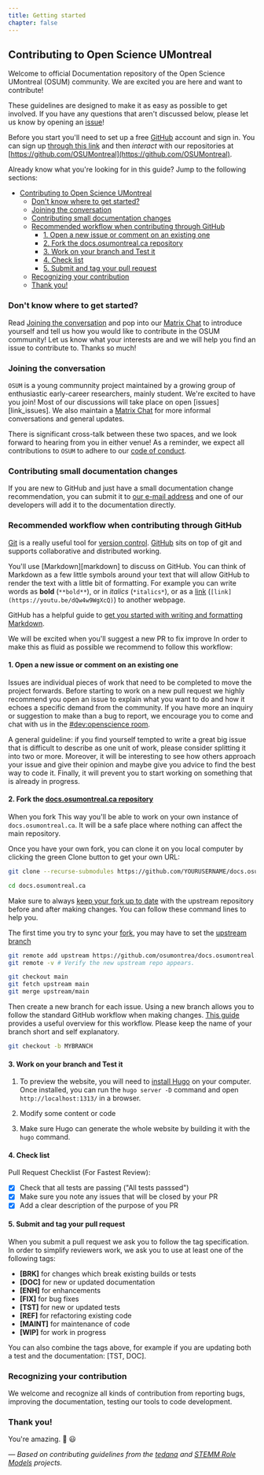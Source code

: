 ```yaml
---
title: Getting started
chapter: false
---
```


## Contributing to Open Science UMontreal

Welcome to official Documentation repository of the Open Science UMontreal
(OSUM) community. We are excited you are here and want to contribute!

These guidelines are designed to make it as easy as possible to get involved. If
you have any questions that aren't discussed below, please let us know by
opening an [issue](https://github.com/osumontreal/docs.osumontreal.ca/issues)!

Before you start you'll need to set up a free [GitHub](https://github.com)
account and sign in. You can sign up
[through this link](https://github.com/join) and then _interact_ with our
repositories at
[https://github.com/OSUMontreal](https://github.com/OSUMontreal).

Already know what you're looking for in this guide? Jump to the following
sections:

- [Contributing to Open Science UMontreal](#contributing-to-open-science-umontreal)
  - [Don't know where to get started?](#dont-know-where-to-get-started)
  - [Joining the conversation](#joining-the-conversation)
  - [Contributing small documentation changes](#contributing-small-documentation-changes)
  - [Recommended workflow when contributing through GitHub](#recommended-workflow-when-contributing-through-github)
    - [1. Open a new issue or comment on an existing one](#1-open-a-new-issue-or-comment-on-an-existing-one)
    - [2. Fork the docs.osumontreal.ca repository](#2-fork-the-docsosumontrealca-repository)
    - [3. Work on your branch and Test it](#3-work-on-your-branch-and-test-it)
    - [4. Check list](#4-check-list)
    - [5. Submit and tag your pull request](#5-submit-and-tag-your-pull-request)
  - [Recognizing your contribution](#recognizing-your-contribution)
  - [Thank you!](#thank-you)

### Don't know where to get started?

Read [Joining the conversation](#joining-the-conversation) and pop into our
[Matrix Chat](https://chat.openscience.ca) to introduce yourself and tell us how
you would like to contribute in the OSUM community! Let us know what your
interests are and we will help you find an issue to contribute to. Thanks so
much!

### Joining the conversation

`OSUM` is a young communnity project maintained by a growing group of
enthusiastic early-career researchers, mainly student. We're excited to have you
join! Most of our discussions will take place on open [issues][link_issues]. We
also maintain a [Matrix Chat](https://chat.openscience.ca) for more informal
conversations and general updates.

There is significant cross-talk between these two spaces, and we look forward to
hearing from you in either venue! As a reminder, we expect all contributions to
`OSUM` to adhere to our [code of conduct](https://osumontreal.ca/en/coc).

### Contributing small documentation changes

If you are new to GitHub and just have a small documentation change
recommendation, you can submit it to
[our e-mail address](mailto:info@osumontreal.ca) and one of our developers will
add it to the documentation directly.

### Recommended workflow when contributing through GitHub

[Git](https://git-scm.com/) is a really useful tool for
[version control](https://en.wikipedia.org/wiki/Version_control).
[GitHub](https://github.com) sits on top of git and supports collaborative and
distributed working.

You'll use [Markdown][markdown] to discuss on GitHub. You can think of Markdown
as a few little symbols around your text that will allow GitHub to render the
text with a little bit of formatting. For example you can write words as
**bold** (`**bold**`), or in _italics_ (`*italics*`), or as a
[link](https://youtu.be/dQw4w9WgXcQ) (`[link](https://youtu.be/dQw4w9WgXcQ)`) to
another webpage.

GitHub has a helpful guide to
[get you started with writing and formatting Markdown](https://guides.github.com/features/mastering-markdown/).

We will be excited when you'll suggest a new PR to fix improve In order to make
this as fluid as possible we recommend to follow this workflow:

#### 1. Open a new issue or comment on an existing one

Issues are individual pieces of work that need to be completed to move the
project forwards. Before starting to work on a new pull request we highly
recommend you open an issue to explain what you want to do and how it echoes a
specific demand from the community. If you have more an inquiry or suggestion to
make than a bug to report, we encourage you to come and chat with us in the
[#dev:openscience room](#dev:openscience.ca).

A general guideline: if you find yourself tempted to write a great big issue
that is difficult to describe as one unit of work, please consider splitting it
into two or more. Moreover, it will be interesting to see how others approach
your issue and give their opinion and maybe give you advice to find the best way
to code it. Finally, it will prevent you to start working on something that is
already in progress.

#### 2. Fork the [docs.osumontreal.ca repository](https://github.com/osumontrea/docs.osumontreal.ca)

When you fork This way you'll be able to work on your own instance of
`docs.osumontreal.ca`. It will be a safe place where nothing can affect the main
repository.

Once you have your own fork, you can clone it on you local computer by clicking
the green Clone button to get your own URL:

```bash
git clone --recurse-submodules https://github.com/YOURUSERNAME/docs.osumontreal.ca.git

cd docs.osumontreal.ca
```

Make sure to always
[keep your fork up to date](https://docs.github.com/en/github/collaborating-with-issues-and-pull-requests/syncing-a-fork)
with the upstream repository before and after making changes. You can follow
these command lines to help you.

The first time you try to sync your
[fork](https://docs.github.com/en/github/collaborating-with-issues-and-pull-requests/about-forks),
you may have to set the
[upstream branch](https://docs.github.com/en/github/collaborating-with-issues-and-pull-requests/configuring-a-remote-for-a-fork)

```bash
git remote add upstream https://github.com/osumontrea/docs.osumontreal.ca
git remote -v # Verify the new upstream repo appears.
```

```bash
git checkout main
git fetch upstream main
git merge upstream/main
```

Then create a new branch for each issue. Using a new branch allows you to follow
the standard GitHub workflow when making changes.
[This guide](https://git-scm.com) provides a useful overview for this workflow.
Please keep the name of your branch short and self explanatory.

```bash
git checkout -b MYBRANCH
```

#### 3. Work on your branch and Test it

1. To preview the website, you will need to
   [install Hugo](https://gohugo.io/getting-started/installing) on your
   computer. Once installed, you can run the `hugo server -D` command and open
   `http://localhost:1313/` in a browser.

2. Modify some content or code
3. Make sure Hugo can generate the whole website by building it with the `hugo`
   command.

#### 4. Check list

Pull Request Checklist (For Fastest Review):

- [x] Check that all tests are passing ("All tests passsed")
- [x] Make sure you note any issues that will be closed by your PR
- [x] Add a clear description of the purpose of you PR

#### 5. Submit and tag your pull request

When you submit a pull request we ask you to follow the tag specification. In
order to simplify reviewers work, we ask you to use at least one of the
following tags:

- **[BRK]** for changes which break existing builds or tests
- **[DOC]** for new or updated documentation
- **[ENH]** for enhancements
- **[FIX]** for bug fixes
- **[TST]** for new or updated tests
- **[REF]** for refactoring existing code
- **[MAINT]** for maintenance of code
- **[WIP]** for work in progress

You can also combine the tags above, for example if you are updating both a test
and the documentation: [TST, DOC].

### Recognizing your contribution

We welcome and recognize all kinds of contribution from reporting bugs,
improving the documentation, testing our tools to code development.

### Thank you!

You're amazing. :wave: :smiley:

_&mdash; Based on contributing guidelines from the
[tedana](https://github.com/ME-ICA/tedana/blob/main/CONTRIBUTING.md) and
[STEMM Role Models](https://github.com/KirstieJane/STEMMRoleModels) projects._
